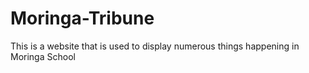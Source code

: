 # Moringa-Tribune
This is a website that is used to display numerous things happening in Moringa School
